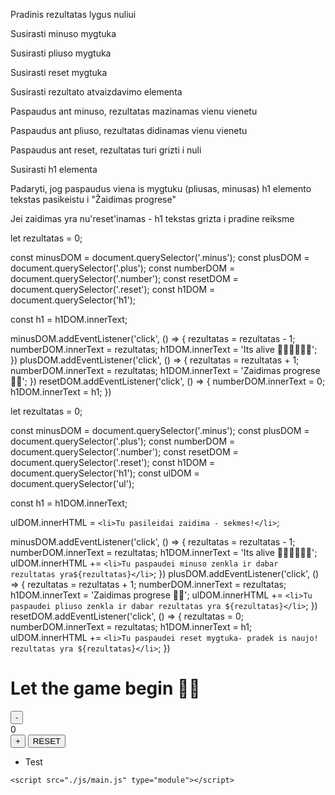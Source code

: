 Pradinis rezultatas lygus nuliui

Susirasti minuso mygtuka

Susirasti pliuso mygtuka

Susirasti reset mygtuka

Susirasti rezultato atvaizdavimo elementa

Paspaudus ant minuso, rezultatas mazinamas vienu vienetu

Paspaudus ant pliuso, rezultatas didinamas vienu vienetu

Paspaudus ant reset, rezultatas turi grizti i nuli

Susirasti h1 elementa

Padaryti, jog paspaudus viena is mygtuku (pliusas, minusas) h1 elemento tekstas pasikeistu i "Žaidimas progrese"

Jei zaidimas yra nu'reset'inamas - h1 tekstas grizta i pradine reiksme

let rezultatas = 0;

const minusDOM = document.querySelector('.minus');
const plusDOM = document.querySelector('.plus');
const numberDOM = document.querySelector('.number');
const resetDOM = document.querySelector('.reset');
const h1DOM = document.querySelector('h1');

const h1 = h1DOM.innerText;

minusDOM.addEventListener('click', () => {
rezultatas = rezultatas - 1;
numberDOM.innerText = rezultatas;
h1DOM.innerText = 'Its alive 🧛‍♂️🧛‍♀️🧛‍♂️';
})
plusDOM.addEventListener('click', () => {
rezultatas = rezultatas + 1;
numberDOM.innerText = rezultatas;
h1DOM.innerText = 'Zaidimas progrese 🕵️‍♂️';
})
resetDOM.addEventListener('click', () => {
numberDOM.innerText = 0;
h1DOM.innerText = h1;
})

let rezultatas = 0;

const minusDOM = document.querySelector('.minus');
const plusDOM = document.querySelector('.plus');
const numberDOM = document.querySelector('.number');
const resetDOM = document.querySelector('.reset');
const h1DOM = document.querySelector('h1');
const ulDOM = document.querySelector('ul');

const h1 = h1DOM.innerText;

ulDOM.innerHTML = `<li>Tu pasileidai zaidima - sekmes!</li>`;

minusDOM.addEventListener('click', () => {
rezultatas = rezultatas - 1;
numberDOM.innerText = rezultatas;
h1DOM.innerText = 'Its alive 🧛‍♂️🧛‍♀️🧛‍♂️';
ulDOM.innerHTML += `<li>Tu paspaudei minuso zenkla ir dabar rezultatas yra${rezultatas}</li>`;
})
plusDOM.addEventListener('click', () => {
rezultatas = rezultatas + 1;
numberDOM.innerText = rezultatas;
h1DOM.innerText = 'Zaidimas progrese 🕵️‍♂️';
ulDOM.innerHTML += `<li>Tu paspaudei pliuso zenkla ir dabar rezultatas yra ${rezultatas}</li>`;
})
resetDOM.addEventListener('click', () => {
rezultatas = 0;
numberDOM.innerText = rezultatas;
h1DOM.innerText = h1;
ulDOM.innerHTML += `<li>Tu paspaudei reset mygtuka- pradek is naujo! rezultatas yra ${rezultatas}</li>`;
})

 <h1>Let the game begin 🧙‍♂️</h1>
    <form>
        <button class="minus" type="button">-</button>
        <div class="number">0</div>
        <button class="plus" type="button">+</button>
        <button class="reset" type="button">RESET</button>
    </form>
    <ul>
        <li> Test</li>
    </ul>

    <script src="./js/main.js" type="module"></script>

</body>

</html>
